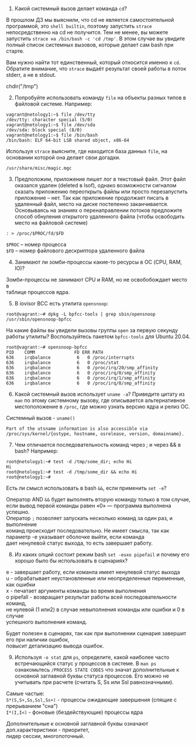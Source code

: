 1. Какой системный вызов делает команда ```cd```?

В прошлом ДЗ мы выяснили, что cd не является самостоятельной программой, это ```shell builtin```, 
поэтому запустить ```strace``` непосредственно на cd не получится. Тем не менее, вы можете запустить 
```strace на /bin/bash -c 'cd /tmp'```. В этом случае вы увидите полный список системных вызовов, 
которые делает сам bash при старте.

Вам нужно найти тот единственный, который относится именно к ```cd```. Обратите внимание, что ```strace``` 
выдаёт результат своей работы в поток stderr, а не в stdout.

chdir("/tmp")  

2. Попробуйте использовать команду ```file``` на объекты разных типов в файловой системе. Например:
```
vagrant@netology1:~$ file /dev/tty
/dev/tty: character special (5/0)
vagrant@netology1:~$ file /dev/sda
/dev/sda: block special (8/0)
vagrant@netology1:~$ file /bin/bash
/bin/bash: ELF 64-bit LSB shared object, x86-64
```
Используя ```strace``` выясните, где находится база данных ```file```, на основании которой она делает свои догадки.

```/usr/share/misc/magic.mgc```  

3. Предположим, приложение пишет лог в текстовый файл. Этот файл оказался удален (deleted в lsof), 
однако возможности сигналом сказать приложению переоткрыть файлы или просто перезапустить приложение – нет. 
Так как приложение продолжает писать в удаленный файл, место на диске постепенно заканчивается. Основываясь на 
знаниях о перенаправлении потоков предложите способ обнуления открытого удаленного файла (чтобы освободить место на файловой системе)
 
```: > /proc/$PROC/fd/$FD```

```$PROC``` – номер процесса  
```$FD``` – номер файлового дескриптора удаленного файла  

4. Занимают ли зомби-процессы какие-то ресурсы в ОС (CPU, RAM, IO)?
 
Зомби-процессы не занимают CPU и RAM, но не освобобождает место в  
таблице процессов ядра.  

5. В iovisor BCC есть утилита ```opensnoop```:
```
root@vagrant:~# dpkg -L bpfcc-tools | grep sbin/opensnoop
/usr/sbin/opensnoop-bpfcc
```
На какие файлы вы увидели вызовы группы ```open``` за первую секунду работы утилиты? 
Воспользуйтесь пакетом ```bpfcc-tools``` для Ubuntu 20.04.
```
root@vagrant:~# opensnoop-bpfcc  
PID    COMM               FD ERR PATH  
636    irqbalance          6   0 /proc/interrupts  
636    irqbalance          6   0 /proc/stat  
636    irqbalance          6   0 /proc/irq/20/smp_affinity  
636    irqbalance          6   0 /proc/irq/0/smp_affinity  
636    irqbalance          6   0 /proc/irq/1/smp_affinity  
636    irqbalance          6   0 /proc/irq/8/smp_affinity  
```
6. Какой системный вызов использует ```uname -a```? Приведите цитату из ```man``` по этому системному вызову, 
где описывается альтернативное местоположение в ```/proc```, где можно узнать версию ядра и релиз ОС.

Cистемный вызов - ```uname()``` 
```
Part of the utsname information is also accessible via /proc/sys/kernel/{ostype, hostname, osrelease, version, domainname}.
```

7. Чем отличается последовательность команд через ; и через && в bash? Например:
```
root@netology1:~# test -d /tmp/some_dir; echo Hi
Hi
root@netology1:~# test -d /tmp/some_dir && echo Hi
root@netology1:~#
```
Есть ли смысл использовать в bash ```&&```, если применить ```set -e```?

Оператор AND ```&&``` будет выполнять вторую команду только в том случае,  
если вывод первой команды равен «0» — программа выполнена успешно.  
Оператор ```;``` позволяет запускать несколько команд за один раз, и выполнение   
команд происходит последовательно.
Не имеет смысла, так как параметр -e указывает оболочке выйти, если команда  
дает ненулевой статус выхода, то есть завершает работу.  

8. Из каких опций состоит режим bash ```set -euxo pipefail``` и почему его хорошо было бы использовать в сценариях?
 
e - завершает работу, если команла имеет ненулевой статус выхода  
u - обрабатывает неустановленные или неопределенные переменные, как ошибки  
x - печатает аргументы команды во время выполнения  
o pipefall - возвращает результат работы всей последовательности команд,  
не нулевой (1 или2) в случае невыполнения команды или ошибки и 0 в случае  
успешного выполнения команд.  

Будет полезен в сценарях, так как при выполнении сценария завершит его при наличии ошибок,  
повысит детализацию вывода ошибок.  

9. Используя ```-o stat``` для ```ps```, определите, какой наиболее часто встречающийся статус у процессов в системе. 
В ```man ps``` ознакомьтесь ```/PROCESS STATE CODES``` что значат дополнительные к основной заглавной буквы статуса процессов. 
Его можно не учитывать при расчете (считать S, Ss или Ssl равнозначными).

Самые частые:  
```S*(S,S+,Ss,Ssl,Ss+)``` - процессы ожидающие завершения (спящие с прерыванием "сна")  
```I*(I,I<)``` - фоновые (бездействующие) процессы ядра  

Дополнительные к основной заглавной буквы означают доп.характеристики - приоритет,  
лидер сессии, многопоточный.
